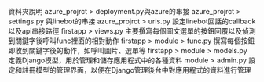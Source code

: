 資料夾說明
azure_projrct > deployment.py與azure的串接
azure_projrct > settings.py 與linebot的串接
azure_projrct > urls.py 設定linebot回話的callback以及api串接路徑
firstapp > views.py  主要撰寫每個圖文選單的按鈕回覆以及偵測到關鍵字後呼叫func裡面的相對動作
firstapp > module > func.py 撰寫每個按鈕即收到關鍵字後的動作，如呼叫圖片、選單等
firstapp > module > models.py 定義Django模型，用於管理和儲存應用程式中的各種資料
module > admin.py 設定和註冊模型的管理界面，以便在Django管理後台中對應用程式的資料進行管理
